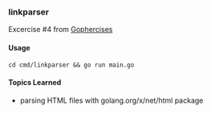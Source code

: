### linkparser
Excercise #4 from [Gophercises](https://gophercises.com/)

#### Usage
`cd cmd/linkparser && go run main.go`

#### Topics Learned
- parsing HTML files with golang.org/x/net/html package
